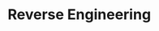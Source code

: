 # Reverse Engineering

[](using-netcat-as-a-reverse-shell)

[](reverse-engineer-malware-without-the-risk-of-infection)

